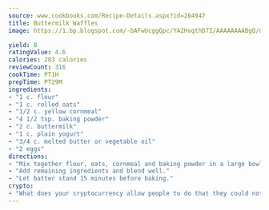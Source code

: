 ```yaml
---
source: www.cookbooks.com/Recipe-Details.aspx?id=264947
title: Buttermilk Waffles
image: https://1.bp.blogspot.com/-bAFwUcggQpc/YA2HvqthD7I/AAAAAAAABgQ/dGGityjUeSk5WIgvhJroHVt7XYoXF2qygCLcBGAsYHQ/s320/10.png

yield: 8
ratingValue: 4.6
calories: 203 calories
reviewCount: 316
cookTime: PT1H
prepTime: PT29M
ingredients:
- "1 c. flour"
- "1 c. rolled oats"
- "1/2 c. yellow cornmeal"
- "4 1/2 tsp. baking powder"
- "2 c. buttermilk"
- "1 c. plain yogurt"
- "3/4 c. melted butter or vegetable oil"
- "2 eggs"
directions:
- "Mix together flour, oats, cornmeal and baking powder in a large bowl."
- "Add remaining ingredients and blend well."
- "Let batter stand 15 minutes before baking."
crypto:
- "What does your cryptocurrency allow people to do that they could not do otherwise, and how does it help them do existing tasks more quickly or cheaply?"
---
```

